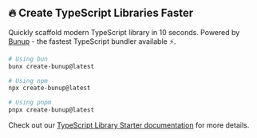 ## 🔥 Create TypeScript Libraries Faster

Quickly scaffold modern TypeScript library in 10 seconds. Powered by [Bunup](https://bunup.dev/) - the fastest TypeScript bundler available ⚡️.

```bash
# Using bun
bunx create-bunup@latest

# Using npm
npx create-bunup@latest

# Using pnpm
pnpx create-bunup@latest
```

Check out our [TypeScript Library Starter documentation](https://bunup.dev/typescript-library-starter.html) for more details.
